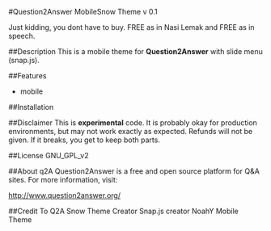 #Question2Answer MobileSnow Theme v 0.1

Just kidding, you dont have to buy. FREE as in Nasi Lemak and FREE as in speech.

##Description
This is a mobile theme for **Question2Answer** with slide menu (snap.js).

##Features
- mobile

##Installation


##Disclaimer
This is **experimental** code.  It is probably okay for production environments, but may not work exactly as expected.  Refunds will not be given.  If it breaks, you get to keep both parts.

##License
GNU_GPL_v2

##About q2A
Question2Answer is a free and open source platform for Q&A sites. For more information, visit:

http://www.question2answer.org/

##Credit To
Q2A Snow Theme Creator
Snap.js creator
NoahY Mobile Theme
